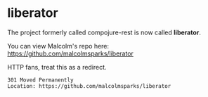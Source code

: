 <h1>liberator</h1>

The project formerly called compojure-rest is now called __liberator__.

You can view Malcolm's repo here: https://github.com/malcolmsparks/liberator

HTTP fans, treat this as a redirect.

    301 Moved Permanently
    Location: https://github.com/malcolmsparks/liberator
